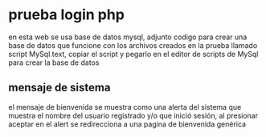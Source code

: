 # prueba login php
en esta web se usa base de datos mysql, adjunto codigo para crear una base de datos que funcione con los archivos creados en la prueba llamado script MySql.text, copiar el script y pegarlo en el editor de scripts de MySql para crear la base de datos


## mensaje de sistema
el mensaje de bienvenida se muestra como una alerta del sistema que muestra el nombre del usuario registrado y/o que inició sesión, al presionar aceptar en el alert se redirecciona a una pagina de bienvenida genérica 